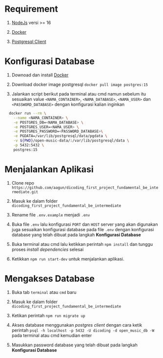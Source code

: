 # Requirement

1. [NodeJs](https://nodejs.org/en/download) versi >= 16

2. [Docker](https://www.docker.com)

3. [Postgresql Client](https://www.pgadmin.org/download/)

# Konfigurasi Database

1. Downoad dan install [Docker](https://www.docker.com)

2. Download docker image postgresql `docker pull image postgres:15`

3. Jalankan script berikut pada terminal atau cmd namun sebelum itu sesuaikan value `<NAMA_CONTAINER>`, `<NAMA_DATABASE>`, `<NAMA_USER>` dan `<PASSWORD_DATABASE>` dengan konfigurasi kalian inginkan

```bash
  docker run --rm \
    --name <NAMA_CONTAINER> \
    -e POSTGRES_DB=<NAMA_DATABASE> \
    -e POSTGRES_USER=<NAMA_USER> \
    -e POSTGRES_PASSWORD=<PASSWORD_DATABASE>\
    -e PGDATA=/var/lib/postgresql/data/pgdata \
    -v ${PWD}/open-music-data/:/var/lib/postgresql/data \
    -p 5432:5432 \
    postgres:15
```

# Menjalankan Aplikasi

1. Clone repo `https://github.com/aagun/dicoding_first_project_fundamental_be_intermediate.git`

2. Masuk ke dalam folder `dicoding_first_project_fundamental_be_intermediate`

3. Rename file `.env.example` menjadi `.env`

4. Buka file `.env` lalu konfigurasi `PORT` dan `HOST` server yang akan digunakan juga sesuaikan konfigurasi database pada file `.env` dengan konfigurasi database yang telah dibuat pada langkah **Konfigurasi Database**

5. Buka terminal atau cmd lalu ketikkan perintah `npm install` dan tunggu proses _install dependencies_ selesai

6. Ketikkan `npm run start-dev` untuk menjalankan aplikasi.

# Mengakses Database

1. Buka tab `terminal` atau `cmd` baru

2. Masuk ke dalam folder `dicoding_first_project_fundamental_be_intermediate`

3. Ketikan perintah `npm run migrate up`

4. Akses database menggunakan _postgres client_ dengan cara ketik perintah `psql -h localhost -p 5432 -U dicoding -d open_music_db -W` pada terminal atau cmd kemudian enter

5. Masukkan password database yang telah dibuat pada langkah **Konfigurasi Database**
